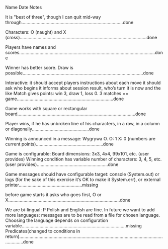 Name					 								Date				Notes						


It is "best of three", though I can quit mid-way through................................................................................done

Characters: O (naught) and X (cross)....................................................................................................done

Players have names and scores...........................................................................................................done

Winner has better score. Draw is possible...............................................................................................done

Interactive: 
it should accept players instructions about each move
it should ask who begins
it informs about session result, who’s turn it is now and the like
Match gives points: win 3, draw 1, loss 0. 3 matches == game............................................................................done

Game works with square or rectangular board.............................................................................................done

Player wins, if he has unbroken line of his characters, in a row, in a column or diagonally.............................................done

Winning is announced in a message: Wygrywa O. O: 1 X: 0 (numbers are current points).....................................................done

Game is configurable:
Board dimensions: 3x3, 4x4, 99x101, etc. (user provides)
Winning condition has variable number of characters: 3, 4, 5, etc. (user provides)........................................................done

Game messages should have configurable target: console (System.out) or 
logs (for the sake of this exercise it’s OK to make it System.err), or external printer..................................................missing 

before game starts it asks who goes first, O or X........................................................................................done

We are bi-lingual: P Polish and English are fine. In future we want to add more languages: 
messages are to be read from a file for chosen language. 
Choosing the language depends on configuration variable..................................................................................missing
Predicates(changed to conditions in return)...............................................................................................................................done
